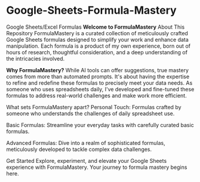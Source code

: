 # Google-Sheets-Formula-Mastery
Google Sheets/Excel Formulas
**Welcome to FormulaMastery**
About This Repository
FormulaMastery is a curated collection of meticulously crafted Google Sheets formulas designed to simplify your work and enhance data manipulation. Each formula is a product of my own experience, born out of hours of research, thoughtful consideration, and a deep understanding of the intricacies involved.

**Why FormulaMastery?**
While AI tools can offer suggestions, true mastery comes from more than automated prompts. It's about having the expertise to refine and redefine these formulas to precisely meet your data needs. As someone who uses spreadsheets daily, I've developed and fine-tuned these formulas to address real-world challenges and make work more efficient.

What sets FormulaMastery apart?
Personal Touch: Formulas crafted by someone who understands the challenges of daily spreadsheet use.

Basic Formulas: Streamline your everyday tasks with carefully curated basic formulas.

Advanced Formulas: Dive into a realm of sophisticated formulas, meticulously developed to tackle complex data challenges.

Get Started
Explore, experiment, and elevate your Google Sheets experience with FormulaMastery. Your journey to formula mastery begins here.
